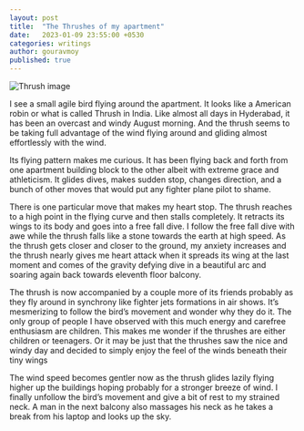 ```yaml
---
layout: post
title:  "The Thrushes of my apartment"
date:   2023-01-09 23:55:00 +0530
categories: writings
author: gouravmoy
published: true
---
```


![Thrush image](https://images.rawpixel.com/image_800/czNmcy1wcml2YXRlL3Jhd3BpeGVsX2ltYWdlcy93ZWJzaXRlX2NvbnRlbnQvbHIvcHgxNjMxMDQ5LWltYWdlLWt3eXBtY3pkLmpwZw.jpg)

I see a small agile bird flying around the apartment. It looks like a American robin or what is called Thrush in India. Like almost all days in Hyderabad, it has been an overcast and windy August morning. And the thrush seems to be taking full advantage of the wind flying around and gliding almost effortlessly with the wind.

Its flying pattern makes me curious.  It has been flying back and forth from one apartment building block to the other albeit with extreme grace and athleticism. It glides dives, makes sudden stop, changes direction, and a bunch of other moves that would put any fighter plane pilot to shame.

There is one particular move that makes my heart stop. The thrush reaches to a high point in the flying curve and then stalls completely.  It retracts its wings to its body and goes into a free fall dive. I follow the free fall dive with awe while the thrush falls like a stone towards the earth at high speed. As the thrush gets closer and closer to the ground, my anxiety increases and the thrush nearly gives me heart attack when it spreads its wing at the last moment and comes of the gravity defying dive in a beautiful arc and soaring again back towards eleventh floor balcony.

The thrush is now accompanied by a couple more of its friends probably as they fly around in synchrony like fighter jets formations in air shows. It’s mesmerizing to follow the bird’s movement and wonder why they do it. The only group of people I have observed with this much energy and carefree enthusiasm are children. This makes me wonder if the thrushes are either children or teenagers. Or it may be just that the thrushes saw the nice and windy day and decided to simply enjoy the feel of the winds beneath their tiny wings

The wind speed becomes gentler now as the thrush glides lazily flying higher up the buildings hoping probably for a stronger breeze of wind. I finally unfollow the bird’s movement and give a bit of rest to my strained neck. A man in the next balcony also massages his neck as he takes a break from his laptop and looks up the sky.